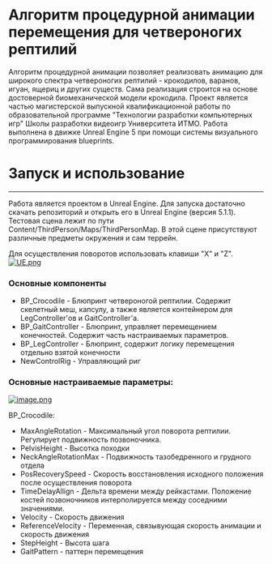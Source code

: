 # Алгоритм процедурной анимации перемещения для четвероногих рептилий
Алгоритм процедурной анимации позволяет реализовать анимацию для широкого спектра четвероногих рептилий - крокодилов, варанов, игуан, ящериц и других существ. Сама реализация строится на основе достоверной биомеханической модели крокодила.
Проект является частью магистерской выпускной квалификационной работы по образовательной программе "Технологии разработки компьютерных игр" Школы разработки видеоигр Университета ИТМО. Работа выполнена в движке Unreal Engine 5 при помощи системы визуального программирования blueprints.



# Запуск и использование
---
Работа является проектом в Unreal Engine. Для запуска достаточно скачать репозиторий и открыть его в Unreal Engine (версия 5.1.1). Тестовая сцена лежит по пути Content/ThirdPerson/Maps/ThirdPersonMap. В этой сцене присутствуют различные предметы окружения и сам террейн.

Для осуществления поворотов использовать клавиши "X" и "Z".
[![UE.png](https://i.postimg.cc/pr3XvbyD/UE.png)](https://postimg.cc/H84C0Nwx)

### Основные компоненты
- BP_Crocodile - Блюпринт четвероногой рептилии. Содержит скелетный меш, капсулу, а также является контейнером для LegController'ов и GaitController'а.
- BP_GaitController - Блюпринт, управляет перемещением конечностей. Содержит часть настраиваемых параметров.
- BP_LegController - Блюпринт, содержит логику перемещения отдельно взятой конечности
- NewControlRig - Управляющий риг

### Основные настраиваемые параметры:
[![image.png](https://i.postimg.cc/mg73s9rg/image.png)](https://postimg.cc/gxkLynRC)

BP_Crocodile: 
- MaxAngleRotation - Максимальный угол поворота рептилии. Регулирует подвижность позвоночника.
- PelvisHeight - Высотка походки
- NeckAngleRotationMax - Подвижность тазобедренного и грудного отдела
- PosRecoverySpeed - Скорость восстановления исходного положения после осуществления поворота
- TimeDelayAllign - Дельта времени между рейкастами. Положение костей позвоночников интерполируется между соседними значениями.
- Velocity - Скорость движения
- ReferenceVelocity - Переменная, связывующая скорость анимации и скорость движения
- StepHeight - Высота шага
- GaitPattern - паттерн перемещения

